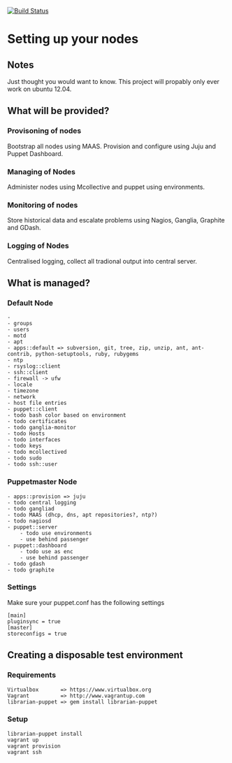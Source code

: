 [![Build Status](https://secure.travis-ci.org/attachmentgenie/Orchestrate-Nodes.png)](http://travis-ci.org/attachmentgenie/Orchestrate-Nodes)

# Setting up your nodes #

## Notes ##
Just thought you would want to know. This project will propably only ever work on ubuntu 12.04.

## What will be provided? ##
### Provisoning of nodes ###
Bootstrap all nodes using MAAS. Provision and configure using Juju and Puppet Dashboard.

### Managing of Nodes ###
Administer nodes using Mcollective and puppet using environments.

### Monitoring of nodes ###
Store historical data and escalate problems using Nagios, Ganglia, Graphite and GDash.

### Logging of Nodes ###
Centralised logging, collect all tradional output into central server.
## What is managed? ##

### Default Node ###

    -
    - groups
    - users
    - motd
    - apt
    - apps::default => subversion, git, tree, zip, unzip, ant, ant-contrib, python-setuptools, ruby, rubygems
    - ntp
    - rsyslog::client
    - ssh::client
    - firewall -> ufw
    - locale
    - timezone
    - network
    - host file entries
    - puppet::client
    - todo bash color based on environment
    - todo certificates
    - todo ganglia-monitor
    - todo Hosts
    - todo interfaces
    - todo keys
    - todo mcollectived
    - todo sudo
    - todo ssh::user

### Puppetmaster Node ###

    - apps::provision => juju
    - todo central logging
    - todo gangliad
    - todo MAAS (dhcp, dns, apt repositories?, ntp?)
    - todo nagiosd
    - puppet::server
        - todo use environments
        - use behind passenger
    - puppet::dashboard
        - todo use as enc
        - use behind passenger
    - todo gdash
    - todo graphite

### Settings ###
Make sure your puppet.conf has the following settings

    [main]
    pluginsync = true
    [master]
    storeconfigs = true

## Creating a disposable test environment ##
### Requirements ###
    Virtualbox       => https://www.virtualbox.org
    Vagrant          => http://www.vagrantup.com
    librarian-puppet => gem install librarian-puppet

### Setup ###
    librarian-puppet install
    vagrant up
    vagrant provision
    vagrant ssh